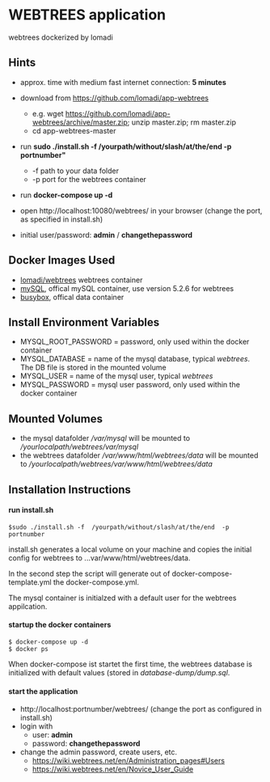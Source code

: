 # WEBTREES application
webtrees dockerized by lomadi
## Hints
* approx. time with medium fast internet connection: **5 minutes**

* download from https://github.com/lomadi/app-webtrees
  * e.g. wget https://github.com/lomadi/app-webtrees/archive/master.zip; unzip master.zip; rm master.zip
  * cd app-webtrees-master
* run **sudo ./install.sh -f  /yourpath/without/slash/at/the/end  -p  portnumber"**
  * -f path to your data folder 
  * -p port for the webtrees container
* run **docker-compose  up  -d** 
* open http://localhost:10080/webtrees/ in your browser (change the port, as specified in install.sh)
* initial user/password: **admin** / **changethepassword**

## Docker Images Used
 * [lomadi/webtrees](https://hub.docker.com/r/lomadi/webtrees/) webtrees container 
 * [mySQL](https://hub.docker.com/_/mysql/), offical mySQL container, use version 5.2.6 for webtrees
 * [busybox](https://hub.docker.com/_/busybox/), offical data container
 
## Install Environment Variables
  *	MYSQL_ROOT_PASSWORD = password, only used within the docker container
  * MYSQL_DATABASE = name of the mysql database, typical *webtrees*. The DB file is stored in the mounted volume
  * MYSQL_USER = name of the mysql user, typical *webtrees*
  * MYSQL_PASSWORD = mysql user password, only used within the docker container

## Mounted Volumes

* the mysql datafolder _/var/mysql_ will be mounted to _/yourlocalpath/webtrees/var/mysql_ 
* the webtrees datafolder _/var/www/html/webtrees/data_ will be mounted to _/yourlocalpath/webtrees/var/www/html/webtrees/data_ 


## Installation Instructions 

#### run install.sh 

```
$sudo ./install.sh -f  /yourpath/without/slash/at/the/end  -p  portnumber
```

install.sh generates a local volume on your machine and copies the initial config for webtrees to ...var/www/html/webtrees/data. 

In the second step the script will generate out of docker-compose-template.yml the docker-compose.yml.

The mysql container is initialzed with a default user for the webtrees appilcation. 

#### startup the docker containers 
```
$ docker-compose up -d
$ docker ps 
```
When docker-compose ist startet the first time, the webtrees database is initialized with default values (stored in _database-dump/dump.sql_.


#### start the application

* http://localhost:portnumber/webtrees/ (change the port as configured in install.sh)
* login with 
  * user: __admin__
  * password: __changethepassword__
 * change the admin password, create users, etc.
   * https://wiki.webtrees.net/en/Administration_pages#Users
   * https://wiki.webtrees.net/en/Novice_User_Guide
   
